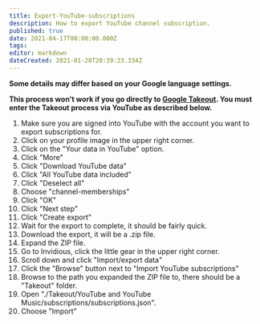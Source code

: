 ```yaml
---
title: Export-YouTube-subscriptions
description: How to export YouTube channel subscription.
published: true
date: 2021-04-17T00:00:00.000Z
tags: 
editor: markdown
dateCreated: 2021-01-28T20:39:23.334Z
---
```


**Some details may differ based on your Google language settings.**

**This process won't work if you go directly to [Google Takeout](https://takeout.google.com/). You must enter the Takeout process via YouTube as described below.**

1. Make sure you are signed into YouTube with the account you want to export subscriptions for. 
2. Click on your profile image in the upper right corner. 
3. Click on the "Your data in YouTube" option.
4. Click "More"
5. Click "Download YouTube data"
6. Click "All YouTube data included"
7. Click "Deselect all"
8. Choose "channel-memberships"
9. Click "OK"
10. Click "Next step"
11. Click "Create export"
12. Wait for the export to complete, it should be fairly quick.
13. Download the export, it will be a .zip file. 
14. Expand the ZIP file. 
15. Go to Invidious, click the little gear in the upper right corner. 
16. Scroll down and click "Import/export data"
17. Click the "Browse" button next to "Import YouTube subscriptions"
18. Browse to the path you expanded the ZIP file to, there should be a "Takeout" folder.
19. Open "./Takeout/YouTube and YouTube Music/subscriptions/subscriptions.json".
20. Choose "Import"
